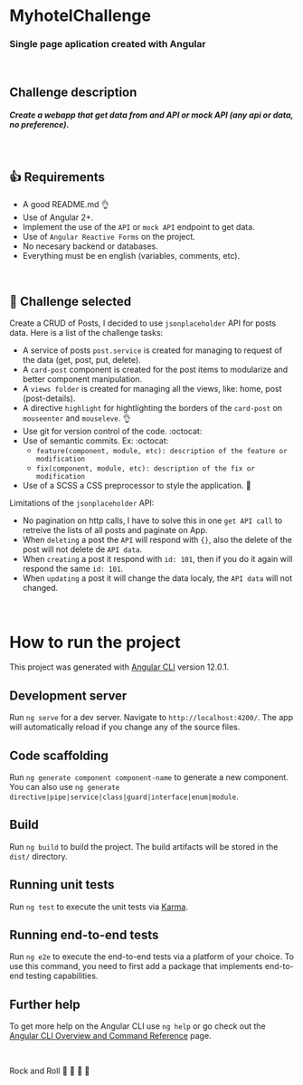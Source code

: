# MyhotelChallenge

### Single page aplication created with Angular
&nbsp;
## Challenge description

##### Create a webapp that get data from and API or mock API (any api or data, no preference).
&nbsp;

## :+1: Requirements
* A good README.md :ok_hand:
* Use of Angular 2+.
* Implement the use of the `API` or `mock API` endpoint to get data.
* Use of `Angular Reactive Forms` on the project.
* No necesary backend or databases.
* Everything must be en english (variables, comments, etc).

&nbsp;
## :metal: Challenge selected
Create a CRUD of Posts, I decided to use `jsonplaceholder` API for posts data. Here is a list of the challenge tasks:
* A service of posts `post.service` is created for managing to request of the data (get, post, put, delete).
* A `card-post` component is created for the post items to modularize and better component manipulation.
* A `views folder` is created for managing all the views, like: home, post (post-details).
* A directive `highlight` for hightlighting the borders of the `card-post` on `mouseenter` and `mouseleve`. :ok_hand:
* Use git for version control of the code. :octocat:
* Use of semantic commits. Ex: :octocat:
    * `feature(component, module, etc): description of the feature or modification `
    * `fix(component, module, etc): description of the fix or modification `
* Use of a SCSS a CSS preprocessor to style the application. :nail_care:

Limitations of the `jsonplaceholder` API:
* No pagination on http calls, I have to solve this in one `get API call` to retreive the lists of all posts and paginate on App.
* When `deleting` a post the `API` will respond with `{}`, also the delete of the post will not delete de `API data`.
* When `creating` a post it respond with `id: 101`, then if you do it again will respond the same `id: 101`.
* When `updating` a post it will change the data localy, the `API data` will not changed.

&nbsp;

# How to run the project 

This project was generated with [Angular CLI](https://github.com/angular/angular-cli) version 12.0.1.

## Development server

Run `ng serve` for a dev server. Navigate to `http://localhost:4200/`. The app will automatically reload if you change any of the source files.

## Code scaffolding

Run `ng generate component component-name` to generate a new component. You can also use `ng generate directive|pipe|service|class|guard|interface|enum|module`.

## Build

Run `ng build` to build the project. The build artifacts will be stored in the `dist/` directory.

## Running unit tests

Run `ng test` to execute the unit tests via [Karma](https://karma-runner.github.io).

## Running end-to-end tests

Run `ng e2e` to execute the end-to-end tests via a platform of your choice. To use this command, you need to first add a package that implements end-to-end testing capabilities.

## Further help

To get more help on the Angular CLI use `ng help` or go check out the [Angular CLI Overview and Command Reference](https://angular.io/cli) page.

&nbsp;

Rock and Roll
:rocket: :metal: :rocket: :metal:  

&nbsp;&nbsp;&nbsp;
